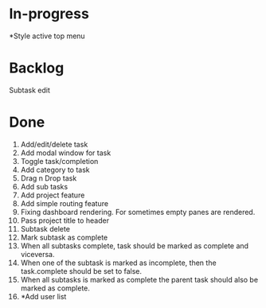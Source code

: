 In-progress
============
*Style active top menu


Backlog
========
Subtask edit



Done
=====
1.  Add/edit/delete task
2.  Add modal window for task
3.  Toggle task/completion
4.  Add category to task
5.  Drag n Drop task 
6.  Add sub tasks
7.  Add project feature
8.  Add simple routing feature
9.  Fixing dashboard rendering.  For sometimes empty panes are rendered.
10. Pass project title to header
11. Subtask delete
12. Mark subtask as complete
13. When all subtasks complete, task should be marked as complete and viceversa.
14. When one of the subtask is marked as incomplete, then the task.complete should be set to false.
15. When all subtasks is marked as complete the parent task should also be marked as complete.
16. *Add user list

